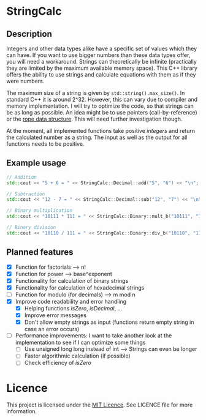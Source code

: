 # StringCalc

## Description

Integers and other data types alike have a specific set of values which they can have. If you want to use bigger numbers than these data types offer, you will need a workaround. Strings can theoretically be infinite (practically they are limited by the maximum available memory space). This C++ library offers the ability to use strings and calculate equations with them as if they were numbers.

The maximum size of a string is given by `std::string().max_size()`. In standard C++ it is around 2^32. However, this can vary due to compiler and memory implementation. I will try to optimize the code, so that strings can be as long as possible. An idea might be to use pointers (call-by-reference) or the [rope data structure](https://en.wikipedia.org/wiki/Rope_(data_structure)). This will need further investigation though.

At the moment, all implemented functions take positive _integers_ and return the calculated number as a string. The input as well as the output for all functions needs to be positive.

## Example usage

```cpp
// Addition
std::cout << "5 + 6 = " << StringCalc::Decimal::add("5", "6") << "\n";

// Subtraction
std::cout << "12 - 7 = " << StringCalc::Decimal::sub("12", "7") << "\n";

// Binary multiplication
std::cout << "10111 * 111 = " << StringCalc::Binary::mult_b("10111", "111") << "\n";

// Binary division
std::cout << "10110 / 111 = " << StringCalc::Binary::div_b("10110", "111") << "\n";
```

## Planned features

- [x] Function for factorials --> n!
- [x] Function for power --> base^exponent
- [x] Functionality for calculation of binary strings
- [x] Functionality for calculation of hexadecimal strings
- [ ] Function for modulo (for decimals) --> m mod n
- [x] Improve code readability and error handling
    - [x] Helping functions _isZero_, _isDecimal_, ...
    - [x] Improve error messages
    - [x] Don't allow empty strings as input (functions return empty string in case an error occurs)
- [ ] Performance improvements: I want to take another look at the implementation to see if I can optimize some things
    - [ ] Use unsigned long long instead of int --> Strings can even be longer
    - [ ] Faster algorithmic calculation (if possible)
    - [ ] Check efficiency of _isZero_

# Licence

This project is licensed under the [MIT Licence](https://mit-license.org/). See LICENCE file for more information.
